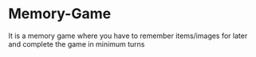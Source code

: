 # Memory-Game
It is a memory game where you have to remember items/images for later and complete the game in minimum turns
